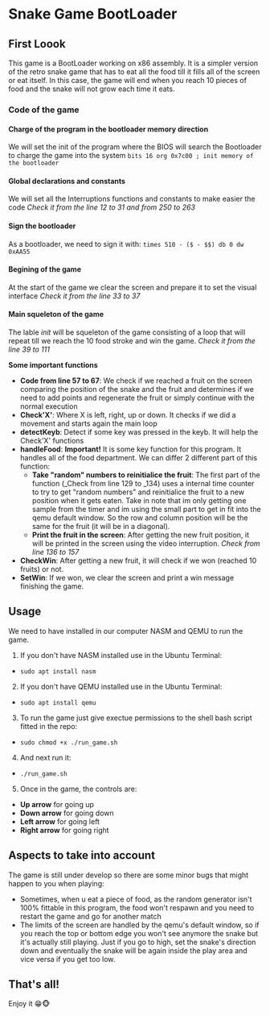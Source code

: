# Snake Game BootLoader

## First Loook
This game is a BootLoader working on x86 assembly.
It is a simpler version of the retro snake game that has to eat all the food till it fills all of the screen or eat itself.
In this case, the game will end when you reach 10 pieces of food and the snake will not grow each time it eats.

### Code of the game
#### Charge of the program in the bootloader memory direction
We will set the init of the program where the BIOS will search the Bootloader to charge the game into the system
`bits 16
org 0x7c00 ; init memory of the bootloader`


#### Global declarations and constants
We will set all the Interruptions functions and constants to make easier the code
_Check it from the line 12 to 31 and from 250 to 263_

#### Sign the bootloader
As a bootloader, we need to sign it with:
`times 510 - ($ - $$) db 0
dw 0xAA55`

#### Begining of the game
At the start of the game we clear the screen and prepare it to set the visual interface
_Check it from the line 33 to 37_

#### Main squeleton of the game
The lable _init_ will be squeleton of the game consisting of a loop that will repeat till we reach the 10 food stroke and win the game.
_Check it from the line 39 to 111_
 
**Some important functions**
- **Code from line 57 to 67**: We check if we reached a fruit on the screen comparing the position of the snake and the fruit and determines if we need to add points and regenerate the fruit or simply continue with the normal execution
- **Check'X'**: Where X is left, right, up or down. It checks if we did a movement and starts again the main loop
- **detectKeyb**: Detect if some key was pressed in the keyb. It will help the Check'X' functions
- **handleFood**: **Important!** It is some key function for this program. It handles all of the food department. We can differ 2 different part of this function:
  - **Take "random" numbers to reinitialice the fruit**: The first part of the function (_Check from line 129 to _134) uses a internal time counter to try to get "random numbers" and reinitialice the fruit to a new position when it gets eaten. Take in note that im only getting one sample from the timer and im using the small part to get in fit into the qemu default window. So the row and column position will be the same for the fruit (it will be in a diagonal).
  - **Print the fruit in the screen**: After getting the new fruit position, it will be printed in the screen using the video interruption. _Check from line 136 to 157_
- **CheckWin**: After getting a new fruit, it will check if we won (reached 10 fruits) or not.
- **SetWin**: If we won, we clear the screen and print a win message finishing the game.

## Usage
We need to have installed in our computer NASM and QEMU to run the game.
1. If you don't have NASM installed use in the Ubuntu Terminal:
  - `sudo apt install nasm`
2. If you don't have QEMU installed use in the Ubuntu Terminal:
  - `sudo apt install qemu`
3. To run the game just give exectue permissions to the shell bash script fitted in the repo:
  - `sudo chmod +x ./run_game.sh`
4. And next run it:
  - `./run_game.sh`
5. Once in the game, the controls are:
  - **Up arrow** for going up
  - **Down arrow** for going down
  - **Left arrow** for going left
  - **Right arrow** for going right

## Aspects to take into account
The game is still under develop so there are some minor bugs that might happen to you when playing:
- Sometimes, when u eat a piece of food, as the random generator isn't 100% fittable in this program, the food won't respawn and you need to restart the game and go for another match
- The limits of the screen are handled by the qemu's default window, so if you reach the top or bottom edge you won't see anymore the snake but it's actually still playing. Just if you go to high, set the snake's direction down and eventually the snake will be again inside the play area and vice versa if you get too low.

## That's all!
Enjoy it 😁🐵

